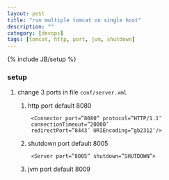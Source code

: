 ```yaml
---
layout: post
title: "run multiple tomcat on single host"
description: ""
category: [devops]
tags: [tomcat, http, port, jvm, shutdown]
---
```

{% include JB/setup %}


### setup

1. change 3 ports in file `conf/server.xml`

    1. http port default 8080

            <Connector port=”8080” protocol=”HTTP/1.1″
            connectionTimeout=”20000″
            redirectPort=”8443″ URIEncoding=”gb2312″/>

    1. shutdown port default 8005

            <Server port=”8005” shutdown=”SHUTDOWN”>

    1. jvm port default 8009

        <Connector port=”8009” protocol=”AJP/1.3″ redirectPort=”8443″ />
